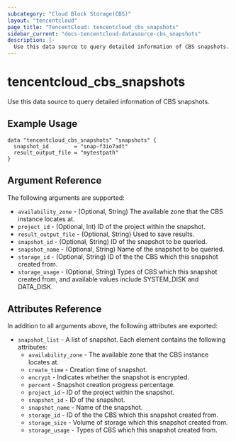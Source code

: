 ```yaml
---
subcategory: "Cloud Block Storage(CBS)"
layout: "tencentcloud"
page_title: "TencentCloud: tencentcloud_cbs_snapshots"
sidebar_current: "docs-tencentcloud-datasource-cbs_snapshots"
description: |-
  Use this data source to query detailed information of CBS snapshots.
---
```


# tencentcloud_cbs_snapshots

Use this data source to query detailed information of CBS snapshots.

## Example Usage

```hcl
data "tencentcloud_cbs_snapshots" "snapshots" {
  snapshot_id        = "snap-f3io7adt"
  result_output_file = "mytestpath"
}
```

## Argument Reference

The following arguments are supported:

* `availability_zone` - (Optional, String) The available zone that the CBS instance locates at.
* `project_id` - (Optional, Int) ID of the project within the snapshot.
* `result_output_file` - (Optional, String) Used to save results.
* `snapshot_id` - (Optional, String) ID of the snapshot to be queried.
* `snapshot_name` - (Optional, String) Name of the snapshot to be queried.
* `storage_id` - (Optional, String) ID of the the CBS which this snapshot created from.
* `storage_usage` - (Optional, String) Types of CBS which this snapshot created from, and available values include SYSTEM_DISK and DATA_DISK.

## Attributes Reference

In addition to all arguments above, the following attributes are exported:

* `snapshot_list` - A list of snapshot. Each element contains the following attributes:
  * `availability_zone` - The available zone that the CBS instance locates at.
  * `create_time` - Creation time of snapshot.
  * `encrypt` - Indicates whether the snapshot is encrypted.
  * `percent` - Snapshot creation progress percentage.
  * `project_id` - ID of the project within the snapshot.
  * `snapshot_id` - ID of the snapshot.
  * `snapshot_name` - Name of the snapshot.
  * `storage_id` - ID of the the CBS which this snapshot created from.
  * `storage_size` - Volume of storage which this snapshot created from.
  * `storage_usage` - Types of CBS which this snapshot created from.



